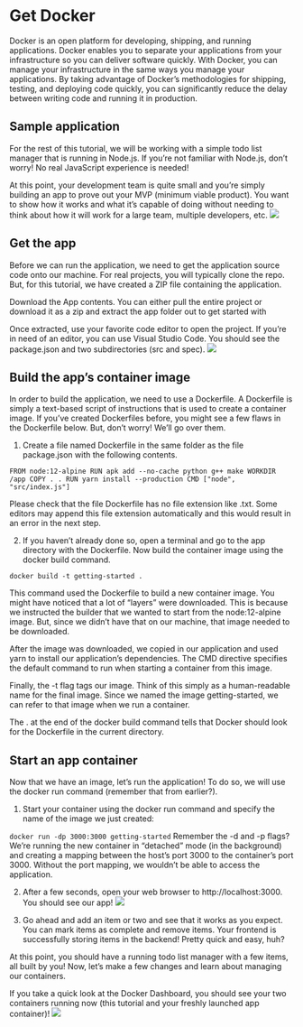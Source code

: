 # Get Docker
Docker is an open platform for developing, shipping, and running applications. Docker enables you to separate your applications from your infrastructure so you can deliver software quickly. With Docker, you can manage your infrastructure in the same ways you manage your applications. By taking advantage of Docker’s methodologies for shipping, testing, and deploying code quickly, you can significantly reduce the delay between writing code and running it in production.

## Sample application

For the rest of this tutorial, we will be working with a simple todo list manager that is running in Node.js. If you’re not familiar with Node.js, don’t worry! No real JavaScript experience is needed!

At this point, your development team is quite small and you’re simply building an app to prove out your MVP (minimum viable product). You want to show how it works and what it’s capable of doing without needing to think about how it will work for a large team, multiple developers, etc.
![](https://docs.docker.com/get-started/images/todo-list-sample.png)

## Get the app
Before we can run the application, we need to get the application source code onto our machine. For real projects, you will typically clone the repo. But, for this tutorial, we have created a ZIP file containing the application.

Download the App contents. You can either pull the entire project or download it as a zip and extract the app folder out to get started with

Once extracted, use your favorite code editor to open the project. If you’re in need of an editor, you can use Visual Studio Code. You should see the package.json and two subdirectories (src and spec).
![](https://docs.docker.com/get-started/images/ide-screenshot.png)

## Build the app’s container image
In order to build the application, we need to use a Dockerfile. A Dockerfile is simply a text-based script of instructions that is used to create a container image. If you’ve created Dockerfiles before, you might see a few flaws in the Dockerfile below. But, don’t worry! We’ll go over them.

1. Create a file named Dockerfile in the same folder as the file package.json with the following contents.

` FROM node:12-alpine
 RUN apk add --no-cache python g++ make
 WORKDIR /app
 COPY . .
 RUN yarn install --production
 CMD ["node", "src/index.js"]
`

Please check that the file Dockerfile has no file extension like .txt. Some editors may append this file extension automatically and this would result in an error in the next step.

2. If you haven’t already done so, open a terminal and go to the app directory with the Dockerfile. Now build the container image using the docker build command.

` docker build -t getting-started .
`

This command used the Dockerfile to build a new container image. You might have noticed that a lot of “layers” were downloaded. This is because we instructed the builder that we wanted to start from the node:12-alpine image. But, since we didn’t have that on our machine, that image needed to be downloaded.

After the image was downloaded, we copied in our application and used yarn to install our application’s dependencies. The CMD directive specifies the default command to run when starting a container from this image.

Finally, the -t flag tags our image. Think of this simply as a human-readable name for the final image. Since we named the image getting-started, we can refer to that image when we run a container.

The . at the end of the docker build command tells that Docker should look for the Dockerfile in the current directory.

## Start an app container
Now that we have an image, let’s run the application! To do so, we will use the docker run command (remember that from earlier?).

1. Start your container using the docker run command and specify the name of the image we just created:

` docker run -dp 3000:3000 getting-started
`
Remember the -d and -p flags? We’re running the new container in “detached” mode (in the background) and creating a mapping between the host’s port 3000 to the container’s port 3000. Without the port mapping, we wouldn’t be able to access the application.

2. After a few seconds, open your web browser to http://localhost:3000. You should see our app!
![](https://docs.docker.com/get-started/images/todo-list-empty.png)

3. Go ahead and add an item or two and see that it works as you expect. You can mark items as complete and remove items. Your frontend is successfully storing items in the backend! Pretty quick and easy, huh?

At this point, you should have a running todo list manager with a few items, all built by you! Now, let’s make a few changes and learn about managing our containers.

If you take a quick look at the Docker Dashboard, you should see your two containers running now (this tutorial and your freshly launched app container)!
![](https://docs.docker.com/get-started/images/dashboard-two-containers.png)

